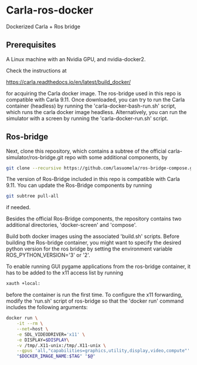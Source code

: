 # Carla-ros-docker
Dockerized Carla + Ros bridge

## Prerequisites

A Linux machine with an Nvidia GPU, and nvidia-docker2.

Check the instructions at

https://carla.readthedocs.io/en/latest/build_docker/

for acquiring the Carla docker image. The ros-bridge used in this repo is compatible with Carla 9.11. Once downloaded, you can try to run the Carla container (headless) by running the 'carla-docker-bash-run.sh' script, which runs the carla docker image headless. Alternatively, you can run the simulator with a screen by running the 'carla-docker-run.sh' script.

## Ros-bridge

Next, clone this repository, which contains a subtree of the official carla-simulator/ros-bridge.git repo with some additional components, by

```bash
git clone --recursive https://github.com/lasuomela/ros-bridge-compose.git
```

The version of Ros-Bridge included in this repo is compatible with Carla 9.11. You can update the Ros-Bridge components by running 

```bash
git subtree pull-all
```
if needed.

Besides the official Ros-Bridge components, the repository contains two additional directories, 'docker-screen' and 'compose'.




Build both docker images using the associated 'build.sh' scripts. Before building the Ros-bridge container, you might want to specify the desired python version for the ros bridge by setting the environment variable ROS_PYTHON_VERSION='3' or '2'.

To enable running GUI pygame applications from the ros-bridge container, it has to be added to the x11 access list by running 


```bash
xauth +local:
```

before the container is run the first time. To configure the x11 forwarding, modify the 'run.sh' script of ros-bridge so that the 'docker run' command includes the following arguments:

```bash
docker run \
    -it --rm \
    --net=host \
    -e SDL_VIDEODRIVER='x11' \
    -e DISPLAY=$DISPLAY\
    -v /tmp/.X11-unix:/tmp/.X11-unix \
    --gpus 'all,"capabilities=graphics,utility,display,video,compute"' \
    "$DOCKER_IMAGE_NAME:$TAG" "$@"
```


